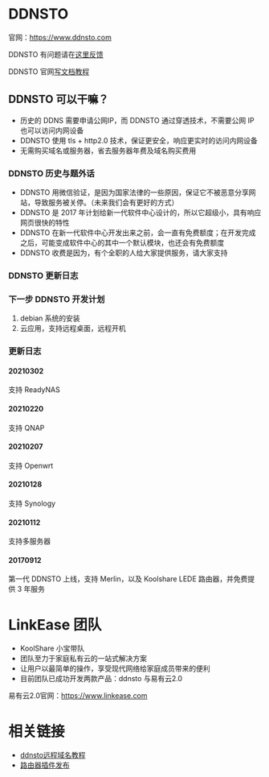 # DDNSTO

官网：https://www.ddnsto.com

DDNSTO 有问题请在[这里反馈](https://github.com/koolshare/ddnsto/issues/new)

DDNSTO 官网[写文档教程](develop.md)

## DDNSTO 可以干嘛？
* 历史的 DDNS 需要申请公网IP，而 DDNSTO 通过穿透技术，不需要公网 IP 也可以访问内网设备
* DDNSTO 使用 tls + http2.0 技术，保证更安全，响应更实时的访问内网设备
* 无需购买域名或服务器，省去服务器年费及域名购买费用

### DDNSTO 历史与题外话

* DDNSTO 用微信验证，是因为国家法律的一些原因，保证它不被恶意分享网站，导致服务被关停。（未来我们会有更好的方式）
* DDNSTO 是 2017 年计划给新一代软件中心设计的，所以它超级小，具有响应网页很快的特性
* DDNSTO 在新一代软件中心开发出来之前，会一直有免费额度；在开发完成之后，可能变成软件中心的其中一个默认模块，也还会有免费额度
* DDNSTO 收费是因为，有个全职的人给大家提供服务，请大家支持

### DDNSTO 更新日志

### 下一步 DDNSTO 开发计划

1. debian 系统的安装
2. 云应用，支持远程桌面，远程开机

### 更新日志

#### 20210302
支持 ReadyNAS

#### 20210220
支持 QNAP

#### 20210207
支持 Openwrt

#### 20210128
支持 Synology

#### 20210112
支持多服务器

#### 20170912
第一代 DDNSTO 上线，支持 Merlin，以及 Koolshare LEDE 路由器，并免费提供 3 年服务

# LinkEase 团队
* KoolShare 小宝带队
* 团队至力于家庭私有云的一站式解决方案
* 让用户以最简单的操作，享受现代网络给家庭成员带来的便利
* 目前团队已成功开发两款产品：ddnsto 与易有云2.0

易有云2.0官网：https://www.linkease.com

# 相关链接
* [ddnsto远程域名教程](http://koolshare.cn/thread-123567-1-1.html)
* [路由器插件发布](http://koolshare.cn/thread-116500-1-1.html)

